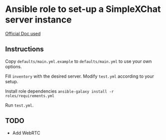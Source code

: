 # Ansible role to set-up a SimpleXChat server instance

[Official Doc used](https://github.com/simplex-chat/simplex-chat/blob/stable/docs/SERVER.md)

## Instructions

Copy `defaults/main.yml.example` to `defaults/main.yml` to use your own options.


Fill `inventory` with the desired server. Modify `test.yml` according to your setup.

Install role dependencies `ansible-galaxy install -r roles/requirements.yml`

Run `test.yml`.

 
## TODO
- Add WebRTC
